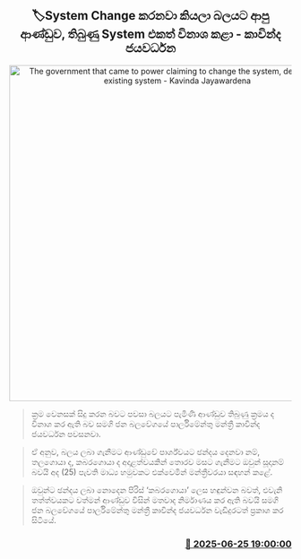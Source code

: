 <p align='center'><b><h2 align='center' title='The government that came to power claiming to change the system, destroyed the existing system - Kavinda Jayawardena'>🏷System Change කරනවා කියලා බලයට ආපු ආණ්ඩුව, තිබුණු System එකත් විනාශ කළා - කාවින්ද ජයවර්ධන</h2></b></p>
<p align='center'><img src='https://helakuru.sgp1.cdn.digitaloceanspaces.com/esana/images/lib/kavinda-jayawardane-media.jpg' width='600' alt='The government that came to power claiming to change the system, destroyed the existing system - Kavinda Jayawardena'></p>

> ක්‍රම වෙනසක් සිදු කරන බවට පවසා බලයට පැමිණි ආණ්ඩුව තිබුණු ක්‍රමය ද විනාශ කර ඇති බව සමගි ජන බලවේගයේ පාර්ලිමේන්තු මන්ත්‍රී කාවින්ද ජයවර්ධන පවසනවා.

> ඒ අනුව, බලය ලබා ගැනීමට ආණ්ඩුවේ පාර්ශ්වයට ඡන්දය දෙනවා නම්, ත‍ලගොයා ද, කබරගොයා ද අදාළත්වයකින් තොරව මසට ගැනීමට ඔවුන් සූදානම් බවයි අද (25) පැවති මාධ්‍ය හමුවකට එක්වෙමින් මන්ත්‍රීවරයා සඳහන් කළේ.

> ඔවුන්ට ඡන්දය ලබා නොදෙන පිරිස් ‘කබරගොයා’ ලෙස හඳුන්වන බවත්, එවැනි තත්ත්වයකට වත්මන් ආණ්ඩුව විසින් මතවාද නිර්මාණය කර ඇති බවයි සමගි ජන බලවේගයේ පාර්ලිමේන්තු මන්ත්‍රී කාවින්ද ජයවර්ධන වැඩිදුරටත් ප්‍රකාශ කර සිටියේ.



<h3 align='right'><a href='https://www.helakuru.lk/esana/p/111342/'>📅 2025-06-25 19:00:00</a></h3>
